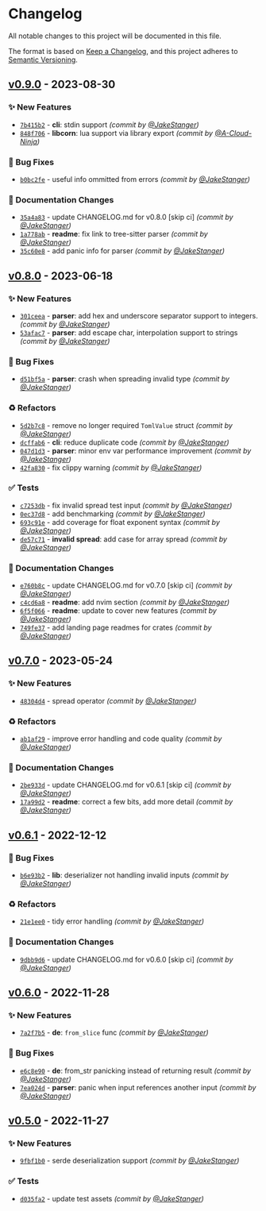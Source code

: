 # Changelog
All notable changes to this project will be documented in this file.

The format is based on [Keep a Changelog](https://keepachangelog.com/en/1.0.0/),
and this project adheres to [Semantic Versioning](https://semver.org/spec/v2.0.0.html).

## [v0.9.0] - 2023-08-30
### :sparkles: New Features
- [`7b415b2`](https://github.com/JakeStanger/corn/commit/7b415b2deac4c5e1315a46940025c461f7fbc7bc) - **cli**: stdin support *(commit by [@JakeStanger](https://github.com/JakeStanger))*
- [`848f706`](https://github.com/JakeStanger/corn/commit/848f70655a9a6ca6513e7d6e6dead1033ff1d7f6) - **libcorn**: lua support via library export *(commit by [@A-Cloud-Ninja](https://github.com/A-Cloud-Ninja))*

### :bug: Bug Fixes
- [`b0bc2fe`](https://github.com/JakeStanger/corn/commit/b0bc2fed7fea47ff76dec0067e2f1494044a1fb6) - useful info ommitted from errors *(commit by [@JakeStanger](https://github.com/JakeStanger))*

### :memo: Documentation Changes
- [`35a4a83`](https://github.com/JakeStanger/corn/commit/35a4a8399f01bfec73bf3578e8d56d4b328bc0d8) - update CHANGELOG.md for v0.8.0 [skip ci] *(commit by [@JakeStanger](https://github.com/JakeStanger))*
- [`1a778ab`](https://github.com/JakeStanger/corn/commit/1a778ab350a27d4aa82ea2d8292066b244edcdef) - **readme**: fix link to tree-sitter parser *(commit by [@JakeStanger](https://github.com/JakeStanger))*
- [`35c60e8`](https://github.com/JakeStanger/corn/commit/35c60e83f13bdf6b395b597c3f4b1e9436bca645) - add panic info for parser *(commit by [@JakeStanger](https://github.com/JakeStanger))*


## [v0.8.0] - 2023-06-18
### :sparkles: New Features
- [`301ceea`](https://github.com/JakeStanger/corn/commit/301ceea0c4dafffd38f4688fcf1df6d7bfdb448b) - **parser**: add hex and underscore separator support to integers. *(commit by [@JakeStanger](https://github.com/JakeStanger))*
- [`53afac7`](https://github.com/JakeStanger/corn/commit/53afac74dce229f57873e1af3edd6e86cb793ce7) - **parser**: add escape char, interpolation support to strings *(commit by [@JakeStanger](https://github.com/JakeStanger))*

### :bug: Bug Fixes
- [`d51bf5a`](https://github.com/JakeStanger/corn/commit/d51bf5abd4a6ad2b86cb8b1e8a5fd3a65ac0ea30) - **parser**: crash when spreading invalid type *(commit by [@JakeStanger](https://github.com/JakeStanger))*

### :recycle: Refactors
- [`5d2b7c8`](https://github.com/JakeStanger/corn/commit/5d2b7c85ecb6431a1f2cebf39366024224e389c1) - remove no longer required `TomlValue` struct *(commit by [@JakeStanger](https://github.com/JakeStanger))*
- [`dcffab6`](https://github.com/JakeStanger/corn/commit/dcffab62803d3b4c8ccb91da219781cf673765fe) - **cli**: reduce duplicate code *(commit by [@JakeStanger](https://github.com/JakeStanger))*
- [`047d1d3`](https://github.com/JakeStanger/corn/commit/047d1d3f9cc037ccf3827ccc264b50e5e0536662) - **parser**: minor env var performance improvement *(commit by [@JakeStanger](https://github.com/JakeStanger))*
- [`42fa830`](https://github.com/JakeStanger/corn/commit/42fa830d0bd2f9fefc86b8e841c3abbbd0fe68f2) - fix clippy warning *(commit by [@JakeStanger](https://github.com/JakeStanger))*

### :white_check_mark: Tests
- [`c7253db`](https://github.com/JakeStanger/corn/commit/c7253dbef9782c8d85cd1b285112532da653207e) - fix invalid spread test input *(commit by [@JakeStanger](https://github.com/JakeStanger))*
- [`0ec37d8`](https://github.com/JakeStanger/corn/commit/0ec37d871742ab46c5c3b3ad3732c0444413f839) - add benchmarking *(commit by [@JakeStanger](https://github.com/JakeStanger))*
- [`693c91e`](https://github.com/JakeStanger/corn/commit/693c91ec50aca1004b79b74b30313cd798d3cfac) - add coverage for float exponent syntax *(commit by [@JakeStanger](https://github.com/JakeStanger))*
- [`de57c71`](https://github.com/JakeStanger/corn/commit/de57c71b9713307ce0dbed47c4d7572bf71eb116) - **invalid spread**: add case for array spread *(commit by [@JakeStanger](https://github.com/JakeStanger))*

### :memo: Documentation Changes
- [`e760b8c`](https://github.com/JakeStanger/corn/commit/e760b8ceaf2428c691ff6a8abfc6e92cd610c02e) - update CHANGELOG.md for v0.7.0 [skip ci] *(commit by [@JakeStanger](https://github.com/JakeStanger))*
- [`c4cd6a8`](https://github.com/JakeStanger/corn/commit/c4cd6a8218c09480c22f151c01e4f8b888c6fa7b) - **readme**: add nvim section *(commit by [@JakeStanger](https://github.com/JakeStanger))*
- [`6f5f066`](https://github.com/JakeStanger/corn/commit/6f5f06683a448c765bb64cc59a9fc08b16e20762) - **readme**: update to cover new features *(commit by [@JakeStanger](https://github.com/JakeStanger))*
- [`749fe37`](https://github.com/JakeStanger/corn/commit/749fe379adc4c02865f756ef8d29641a0e8ba185) - add landing page readmes for crates *(commit by [@JakeStanger](https://github.com/JakeStanger))*


## [v0.7.0] - 2023-05-24
### :sparkles: New Features
- [`48304d4`](https://github.com/JakeStanger/corn/commit/48304d4d809c1bcb3fdedfdffe3377952ca2a767) - spread operator *(commit by [@JakeStanger](https://github.com/JakeStanger))*

### :recycle: Refactors
- [`ab1af29`](https://github.com/JakeStanger/corn/commit/ab1af29219dc82ce86e32eb466a9d24ee6f195b6) - improve error handling and code quality *(commit by [@JakeStanger](https://github.com/JakeStanger))*

### :memo: Documentation Changes
- [`2be933d`](https://github.com/JakeStanger/corn/commit/2be933dc949b4357b9938643f3abe3ff22f33e39) - update CHANGELOG.md for v0.6.1 [skip ci] *(commit by [@JakeStanger](https://github.com/JakeStanger))*
- [`17a99d2`](https://github.com/JakeStanger/corn/commit/17a99d2d0939b4fb0e197b2ad061fe13dfdb5bb2) - **readme**: correct a few bits, add more detail *(commit by [@JakeStanger](https://github.com/JakeStanger))*


## [v0.6.1] - 2022-12-12
### :bug: Bug Fixes
- [`b6e93b2`](https://github.com/JakeStanger/corn/commit/b6e93b202d961f51ce6c92c58a9ed30111a820af) - **lib**: deserializer not handling invalid inputs *(commit by [@JakeStanger](https://github.com/JakeStanger))*

### :recycle: Refactors
- [`21e1ee0`](https://github.com/JakeStanger/corn/commit/21e1ee03cb3e81ea1e8dd97fd300fbb12fcb8341) - tidy error handling *(commit by [@JakeStanger](https://github.com/JakeStanger))*

### :memo: Documentation Changes
- [`9dbb9d6`](https://github.com/JakeStanger/corn/commit/9dbb9d6dc3dc018f47f38b270d31cadc2406d8be) - update CHANGELOG.md for v0.6.0 [skip ci] *(commit by [@JakeStanger](https://github.com/JakeStanger))*


## [v0.6.0] - 2022-11-28
### :sparkles: New Features
- [`7a2f7b5`](https://github.com/JakeStanger/corn/commit/7a2f7b5a961689413ccc8f9b1fb75f998ceebac8) - **de**: `from_slice` func *(commit by [@JakeStanger](https://github.com/JakeStanger))*

### :bug: Bug Fixes
- [`e6c8e90`](https://github.com/JakeStanger/corn/commit/e6c8e901ac87d01137cd06e4317cf009e7325e59) - **de**: from_str panicking instead of returning result *(commit by [@JakeStanger](https://github.com/JakeStanger))*
- [`7ea024d`](https://github.com/JakeStanger/corn/commit/7ea024d047862b89c57b78cb8480009514221d24) - **parser**: panic when input references another input *(commit by [@JakeStanger](https://github.com/JakeStanger))*


## [v0.5.0] - 2022-11-27
### :sparkles: New Features
- [`9fbf1b0`](https://github.com/JakeStanger/corn/commit/9fbf1b0c9ca53c14f787a997bbb067d918142b24) - serde deserialization support *(commit by [@JakeStanger](https://github.com/JakeStanger))*

### :white_check_mark: Tests
- [`d035fa2`](https://github.com/JakeStanger/corn/commit/d035fa2fd92a5e62081b7d51a56d63222bb6e73e) - update test assets *(commit by [@JakeStanger](https://github.com/JakeStanger))*


[v0.5.0]: https://github.com/JakeStanger/corn/compare/v0.4.0...v0.5.0
[v0.6.0]: https://github.com/JakeStanger/corn/compare/v0.5.0...v0.6.0
[v0.6.1]: https://github.com/JakeStanger/corn/compare/v0.6.0...v0.6.1
[v0.7.0]: https://github.com/JakeStanger/corn/compare/v0.6.1...v0.7.0
[v0.8.0]: https://github.com/JakeStanger/corn/compare/v0.7.0...v0.8.0
[v0.9.0]: https://github.com/JakeStanger/corn/compare/v0.8.0...v0.9.0